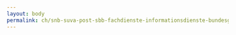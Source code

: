 ```yaml
---
layout: body
permalink: ch/snb-suva-post-sbb-fachdienste-informationsdienste-bundesgericht/
---
```



